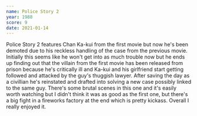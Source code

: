 ```yaml
---
name: Police Story 2
year: 1988
score: 9
date: 2021-01-14
---
```

Police Story 2 features Chan Ka-kui from the first movie but now he's been demoted due to his reckless handling of the case from the previous movie. Initially this seems like he won't get into as much trouble now but he ends up finding out that the villain from the first movie has been released from prison because he's critically ill and Ka-kui and his girlfriend start getting followed and attacked by the guy's thuggish lawyer. After saving the day as a civillian he's reinstated and drafted into solving a new case possibly linked to the same guy. There's some brutal scenes in this one and it's easily worth watching but I didn't think it was as good as the first one, but there's a big fight in a fireworks factory at the end which is pretty kickass. Overall I really enjoyed it.
